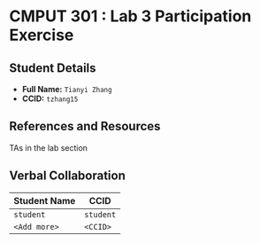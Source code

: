 # CMPUT 301 : Lab 3 Participation Exercise

## Student Details

- **Full Name:** `Tianyi Zhang`
- **CCID:** `tzhang15`

## References and Resources

TAs in the lab section

## Verbal Collaboration

| Student Name | CCID      |
| ------------ | --------- |
| `student`    | `student` |
| `<Add more>` | `<CCID>`  |
